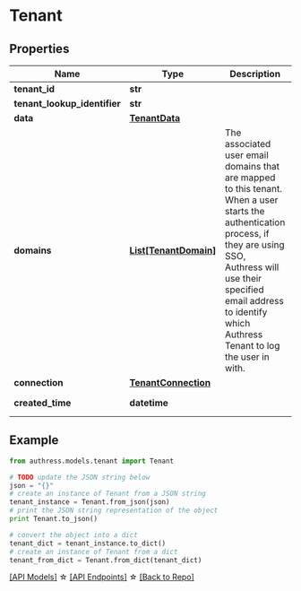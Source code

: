 # Tenant


## Properties
Name | Type | Description | Notes
------------ | ------------- | ------------- | -------------
**tenant_id** | **str** |  | [optional] 
**tenant_lookup_identifier** | **str** |  | [optional] 
**data** | [**TenantData**](TenantData.md) |  | [optional] 
**domains** | [**List[TenantDomain]**](TenantDomain.md) | The associated user email domains that are mapped to this tenant. When a user starts the authentication process, if they are using SSO, Authress will use their specified email address to identify which Authress Tenant to log the user in with. | [optional] 
**connection** | [**TenantConnection**](TenantConnection.md) |  | [optional] 
**created_time** | **datetime** |  | [optional] [readonly] 

## Example

```python
from authress.models.tenant import Tenant

# TODO update the JSON string below
json = "{}"
# create an instance of Tenant from a JSON string
tenant_instance = Tenant.from_json(json)
# print the JSON string representation of the object
print Tenant.to_json()

# convert the object into a dict
tenant_dict = tenant_instance.to_dict()
# create an instance of Tenant from a dict
tenant_from_dict = Tenant.from_dict(tenant_dict)
```
[[API Models]](./README.md#documentation-for-models) ☆ [[API Endpoints]](./README.md#documentation-for-api-endpoints) ☆ [[Back to Repo]](../README.md)


